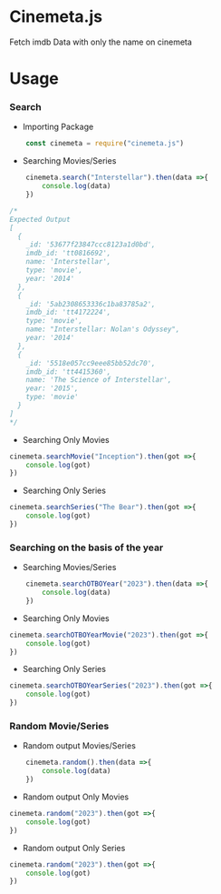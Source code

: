 # Cinemeta.js
Fetch imdb Data with only the name on cinemeta
# Usage

### Search

- Importing Package
```js
    const cinemeta = require("cinemeta.js")
```
- Searching Movies/Series
```js
    cinemeta.search("Interstellar").then(data =>{
        console.log(data)
    })

/*
Expected Output
[
  {
    _id: '53677f23847ccc8123a1d0bd',
    imdb_id: 'tt0816692',
    name: 'Interstellar',
    type: 'movie',
    year: '2014'
  },
  {
    _id: '5ab2308653336c1ba83785a2',
    imdb_id: 'tt4172224',
    type: 'movie',
    name: "Interstellar: Nolan's Odyssey",
    year: '2014'
  },
  {
    _id: '5518e057cc9eee85bb52dc70',
    imdb_id: 'tt4415360',
    name: 'The Science of Interstellar',
    year: '2015',
    type: 'movie'
  }
]
*/
```

- Searching Only Movies 

```js
cinemeta.searchMovie("Inception").then(got =>{
    console.log(got)
})
```

- Searching Only Series

```js
cinemeta.searchSeries("The Bear").then(got =>{
    console.log(got)
})
```
### Searching on the basis of the year
- Searching Movies/Series
```js
    cinemeta.searchOTBOYear("2023").then(data =>{
        console.log(data)
    })

```

- Searching Only Movies 

```js
cinemeta.searchOTBOYearMovie("2023").then(got =>{
    console.log(got)
})
```

- Searching Only Series

```js
cinemeta.searchOTBOYearSeries("2023").then(got =>{
    console.log(got)
})
```
### Random Movie/Series

- Random output Movies/Series
```js
    cinemeta.random().then(data =>{
        console.log(data)
    })

```

- Random output  Only Movies 

```js
cinemeta.random("2023").then(got =>{
    console.log(got)
})
```

- Random output Only Series

```js
cinemeta.random("2023").then(got =>{
    console.log(got)
})
```